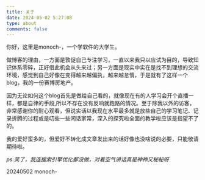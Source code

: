 ```yaml
---
title: 关于
date: 2024-05-02 5:27:08
type: about
comments: false
---
```


你好，这里是monoch-，一个学软件的大学生。

做博客的理由，一方面是敦促自己专注学习，一直以来我只以应试为目的，导致知识体系零碎，正好借此机会从头来过；另一方面是现实中实在是找不到理想的交流环境，感觉到自己好像在变得越来越偏执，越来越怠惰，于是就有了这样一个blog，我的一份赛博房地产。

因为无论如何这个blog首先是做给自己看的，就像现在有的人学习会开个直播一样，都是自律的手段,所以不存在没有反响就跑路的情况。至于除我以外的访客，非常感谢你的耐心观看，但说实话以我现在水平最多就是放些自己的学习笔记、记录折腾的过程或是叨些一些闲话家常，深入的探究啦全面的教学啦应该是指望不了的。

我的爱好蛮多的，但爱好不转化成文章发出来的话好像也没啥说的必要，只能敬请期待啦。

*ps.笑了，我连搜索引擎优化都没做，对着空气讲话真是神神又秘秘呀*

20240502 monoch-